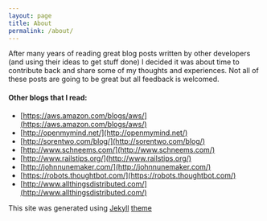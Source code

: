 ```yaml
---
layout: page
title: About
permalink: /about/
---
```


After many years of reading great blog posts written by other developers (and using their ideas to get stuff done) I decided it was about time to contribute back and share some of my thoughts and experiences.  Not all of these posts are going to be great but all feedback is welcomed.

#### Other blogs that I read:
* [https://aws.amazon.com/blogs/aws/](https://aws.amazon.com/blogs/aws/)
* [http://openmymind.net/](http://openmymind.net/)
* [http://sorentwo.com/blog/](http://sorentwo.com/blog/)
* [http://www.schneems.com/](http://www.schneems.com/)
* [http://www.railstips.org/](http://www.railstips.org/)
* [http://johnnunemaker.com/](http://johnnunemaker.com/)
* [https://robots.thoughtbot.com/](https://robots.thoughtbot.com/)
* [http://www.allthingsdistributed.com/](http://www.allthingsdistributed.com/)

This site was generated using [Jekyll](http://jekyllrb.com/) [theme](https://github.com/jglovier/jekyll-new)
